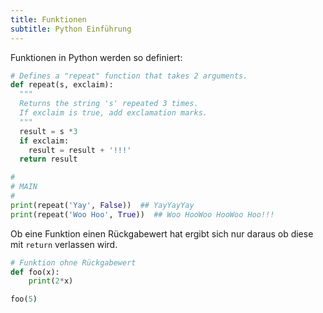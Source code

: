 ```yaml
---
title: Funktionen
subtitle: Python Einführung
---
```


Funktionen in Python werden so definiert:

```python
# Defines a "repeat" function that takes 2 arguments.
def repeat(s, exclaim):
  """
  Returns the string 's' repeated 3 times.
  If exclaim is true, add exclamation marks.
  """
  result = s *3
  if exclaim:
    result = result + '!!!'
  return result

#
# MAIN
#
print(repeat('Yay', False))  ## YayYayYay
print(repeat('Woo Hoo', True))  ## Woo HooWoo HooWoo Hoo!!!
```

Ob eine Funktion einen Rückgabewert hat ergibt sich nur daraus ob diese mit `return` verlassen wird.

```python
# Funktion ohne Rückgabewert
def foo(x):
	print(2*x)

foo(5)
```



